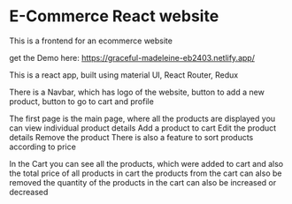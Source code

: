# E-Commerce React website
This is a frontend for an ecommerce website

get the Demo here: https://graceful-madeleine-eb2403.netlify.app/

This is a react app, built using material UI, React Router, Redux

There is a Navbar, which has logo of the website, button to add a new product, button to go to cart and profile 

The first page is the main page, where all the products are displayed 
you can view individual product details 
Add a product to cart 
Edit the product details 
Remove the product 
There is also a feature to sort products according to price

In the Cart you can see all the products, which were added to cart and also the total price of all products in cart the products from the cart can also be removed the quantity of the products in the cart can also be increased or decreased
